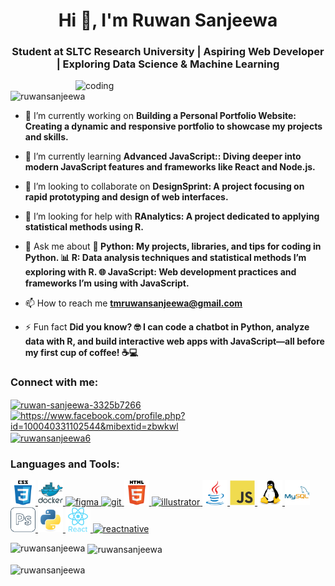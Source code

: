<h1 align="center">Hi 👋, I'm Ruwan Sanjeewa</h1>
<h3 align="center">Student at SLTC Research University | Aspiring Web Developer | Exploring Data Science & Machine Learning</h3>
<img align="right" alt="coding" width="400" src="https://user-images.githubusercontent.com/74038190/212746035-d5c61762-973c-44c0-aec7-887f3b7690e3.gif">

<p align="left"> <img src="https://komarev.com/ghpvc/?username=ruwansanjeewa&label=Profile%20views&color=0e75b6&style=flat" alt="ruwansanjeewa" /> </p>

- 🔭 I’m currently working on **Building a Personal Portfolio Website: Creating a dynamic and responsive portfolio to showcase my projects and skills.**

- 🌱 I’m currently learning **Advanced JavaScript:: Diving deeper into modern JavaScript features and frameworks like React and Node.js.**

- 👯 I’m looking to collaborate on **DesignSprint: A project focusing on rapid prototyping and design of web interfaces.**

- 🤝 I’m looking for help with **RAnalytics: A project dedicated to applying statistical methods using R.**

- 💬 Ask me about **🐍 Python: My projects, libraries, and tips for coding in Python. 📊 R: Data analysis techniques and statistical methods I’m exploring with R. 🌐 JavaScript: Web development practices and frameworks I’m using with JavaScript.**

- 📫 How to reach me **tmruwansanjeewa@gmail.com**

- ⚡ Fun fact **Did you know? 🤓 I can code a chatbot in Python, analyze data with R, and build interactive web apps with JavaScript—all before my first cup of coffee! ☕💻**

<h3 align="left">Connect with me:</h3>
<p align="left">
<a href="https://linkedin.com/in/ruwan-sanjeewa-3325b7266" target="blank"><img align="center" src="https://raw.githubusercontent.com/rahuldkjain/github-profile-readme-generator/master/src/images/icons/Social/linked-in-alt.svg" alt="ruwan-sanjeewa-3325b7266" height="30" width="40" /></a>
<a href="https://fb.com/https://www.facebook.com/profile.php?id=100040331102544&mibextid=zbwkwl" target="blank"><img align="center" src="https://raw.githubusercontent.com/rahuldkjain/github-profile-readme-generator/master/src/images/icons/Social/facebook.svg" alt="https://www.facebook.com/profile.php?id=100040331102544&mibextid=zbwkwl" height="30" width="40" /></a>
<a href="https://instagram.com/ruwansanjeewa6" target="blank"><img align="center" src="https://raw.githubusercontent.com/rahuldkjain/github-profile-readme-generator/master/src/images/icons/Social/instagram.svg" alt="ruwansanjeewa6" height="30" width="40" /></a>
</p>

<h3 align="left">Languages and Tools:</h3>
<p align="left"> <a href="https://www.w3schools.com/css/" target="_blank" rel="noreferrer"> <img src="https://raw.githubusercontent.com/devicons/devicon/master/icons/css3/css3-original-wordmark.svg" alt="css3" width="40" height="40"/> </a> <a href="https://www.docker.com/" target="_blank" rel="noreferrer"> <img src="https://raw.githubusercontent.com/devicons/devicon/master/icons/docker/docker-original-wordmark.svg" alt="docker" width="40" height="40"/> </a> <a href="https://www.figma.com/" target="_blank" rel="noreferrer"> <img src="https://www.vectorlogo.zone/logos/figma/figma-icon.svg" alt="figma" width="40" height="40"/> </a> <a href="https://git-scm.com/" target="_blank" rel="noreferrer"> <img src="https://www.vectorlogo.zone/logos/git-scm/git-scm-icon.svg" alt="git" width="40" height="40"/> </a> <a href="https://www.w3.org/html/" target="_blank" rel="noreferrer"> <img src="https://raw.githubusercontent.com/devicons/devicon/master/icons/html5/html5-original-wordmark.svg" alt="html5" width="40" height="40"/> </a> <a href="https://www.adobe.com/in/products/illustrator.html" target="_blank" rel="noreferrer"> <img src="https://www.vectorlogo.zone/logos/adobe_illustrator/adobe_illustrator-icon.svg" alt="illustrator" width="40" height="40"/> </a> <a href="https://www.java.com" target="_blank" rel="noreferrer"> <img src="https://raw.githubusercontent.com/devicons/devicon/master/icons/java/java-original.svg" alt="java" width="40" height="40"/> </a> <a href="https://developer.mozilla.org/en-US/docs/Web/JavaScript" target="_blank" rel="noreferrer"> <img src="https://raw.githubusercontent.com/devicons/devicon/master/icons/javascript/javascript-original.svg" alt="javascript" width="40" height="40"/> </a> <a href="https://www.linux.org/" target="_blank" rel="noreferrer"> <img src="https://raw.githubusercontent.com/devicons/devicon/master/icons/linux/linux-original.svg" alt="linux" width="40" height="40"/> </a> <a href="https://www.mysql.com/" target="_blank" rel="noreferrer"> <img src="https://raw.githubusercontent.com/devicons/devicon/master/icons/mysql/mysql-original-wordmark.svg" alt="mysql" width="40" height="40"/> </a> <a href="https://www.photoshop.com/en" target="_blank" rel="noreferrer"> <img src="https://raw.githubusercontent.com/devicons/devicon/master/icons/photoshop/photoshop-line.svg" alt="photoshop" width="40" height="40"/> </a> <a href="https://www.python.org" target="_blank" rel="noreferrer"> <img src="https://raw.githubusercontent.com/devicons/devicon/master/icons/python/python-original.svg" alt="python" width="40" height="40"/> </a> <a href="https://reactjs.org/" target="_blank" rel="noreferrer"> <img src="https://raw.githubusercontent.com/devicons/devicon/master/icons/react/react-original-wordmark.svg" alt="react" width="40" height="40"/> </a> <a href="https://reactnative.dev/" target="_blank" rel="noreferrer"> <img src="https://reactnative.dev/img/header_logo.svg" alt="reactnative" width="40" height="40"/> </a> </p>

<p><img align="left" src="https://github-readme-stats.vercel.app/api/top-langs?username=ruwansanjeewa&show_icons=true&locale=en&layout=compact" alt="ruwansanjeewa" /></p>

<p>&nbsp;<img align="center" src="https://github-readme-stats.vercel.app/api?username=ruwansanjeewa&show_icons=true&locale=en" alt="ruwansanjeewa" /></p>

<p><img align="center" src="https://github-readme-streak-stats.herokuapp.com/?user=ruwansanjeewa&" alt="ruwansanjeewa" /></p>
